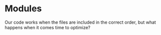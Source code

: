 Modules
=======

Our code works when the files are included in the correct order, but what happens when it comes time to optimize?

<script type="speaker-notes">
- Our scripts do not know what their dependencies are.

- JavaScript does not yet have support for native modules.

- There are many competing formats.
</script>

<style scoped>
  @host {
    background-color: #FFD3A3;
    color: #611F1F;
  }
</style>
